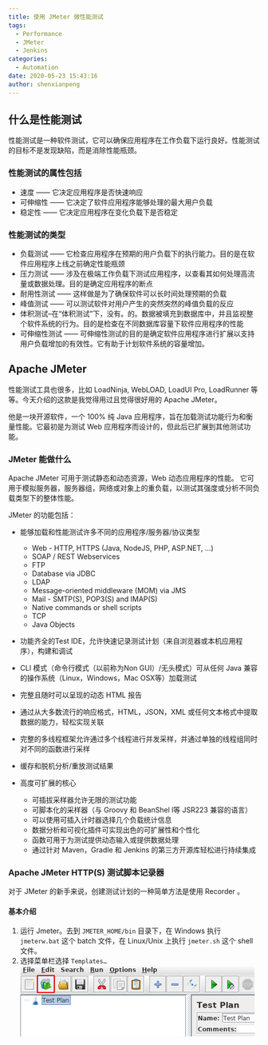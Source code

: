 ```yaml
---
title: 使用 JMeter 做性能测试
tags:
  - Performance
  - JMeter
  - Jenkins
categories: 
  - Automation
date: 2020-05-23 15:43:16
author: shenxianpeng
---
```


## 什么是性能测试

性能测试是一种软件测试，它可以确保应用程序在工作负载下运行良好。性能测试的目标不是发现缺陷，而是消除性能瓶颈。

### 性能测试的属性包括

* 速度 —— 它决定应用程序是否快速响应
* 可伸缩性 —— 它决定了软件应用程序能够处理的最大用户负载
* 稳定性 —— 它决定应用程序在变化负载下是否稳定

### 性能测试的类型

* 负载测试 —— 它检查应用程序在预期的用户负载下的执行能力。目的是在软件应用程序上线之前确定性能瓶颈
* 压力测试 —— 涉及在极端工作负载下测试应用程序，以查看其如何处理高流量或数据处理。目的是确定应用程序的断点
* 耐用性测试 —— 这样做是为了确保软件可以长时间处理预期的负载
* 峰值测试 —— 可以测试软件对用户产生的突然突然的峰值负载的反应
* 体积测试–在“体积测试”下，没有。的。数据被填充到数据库中，并且监视整个软件系统的行为。目的是检查在不同数据库容量下软件应用程序的性能
* 可伸缩性测试 —— 可伸缩性测试的目的是确定软件应用程序进行扩展以支持用户负载增加的有效性。它有助于计划软件系统的容量增加。

## Apache JMeter

性能测试工具也很多，比如 LoadNinja, WebLOAD, LoadUI Pro, LoadRunner 等等。今天介绍的这款是我觉得用过且觉得很好用的 Apache JMeter。

他是一块开源软件，一个 100% 纯 Java 应用程序，旨在加载测试功能行为和衡量性能。它最初是为测试 Web 应用程序而设计的，但此后已扩展到其他测试功能。

### JMeter 能做什么

Apache JMeter 可用于测试静态和动态资源，Web 动态应用程序的性能。
它可用于模拟服务器，服务器组，网络或对象上的重负载，以测试其强度或分析不同负载类型下的整体性能。

JMeter 的功能包括：

* 能够加载和性能测试许多不同的应用程序/服务器/协议类型

  * Web - HTTP, HTTPS (Java, NodeJS, PHP, ASP.NET, …)
  * SOAP / REST Webservices
  * FTP
  * Database via JDBC
  * LDAP
  * Message-oriented middleware (MOM) via JMS
  * Mail - SMTP(S), POP3(S) and IMAP(S)
  * Native commands or shell scripts
  * TCP
  * Java Objects

* 功能齐全的Test IDE，允许快速记录测试计划（来自浏览器或本机应用程序），构建和调试

* CLI 模式（命令行模式（以前称为Non GUI）/无头模式）可从任何 Java 兼容的操作系统（Linux，Windows，Mac OSX等）加载测试

* 完整且随时可以呈现的动态 HTML 报告

* 通过从大多数流行的响应格式，HTML，JSON，XML 或任何文本格式中提取数据的能力，轻松实现关联

* 完整的多线程框架允许通过多个线程进行并发采样，并通过单独的线程组同时对不同的函数进行采样

* 缓存和脱机分析/重放测试结果

* 高度可扩展的核心

  * 可插拔采样器允许无限的测试功能
  * 可脚本化的采样器（与 Groovy 和 BeanShel l等 JSR223 兼容的语言）
  * 可以使用可插入计时器选择几个负载统计信息
  * 数据分析和可视化插件可实现出色的可扩展性和个性化
  * 函数可用于为测试提供动态输入或提供数据处理
  * 通过针对 Maven，Gradle 和 Jenkins 的第三方开源库轻松进行持续集成

### Apache JMeter HTTP(S) 测试脚本记录器

对于 JMeter 的新手来说，创建测试计划的一种简单方法是使用 Recorder 。

#### 基本介绍

1. 运行 Jmeter。去到 `JMETER_HOME/bin` 目录下，在 Windows 执行 `jmeterw.bat` 这个 batch 文件，在 Linux/Unix 上执行 `jmeter.sh` 这个 shell 文件。
2. 选择菜单栏选择 `Templates…` 
  ![](apache-jmeter/Select-Templates-Icon.png)


